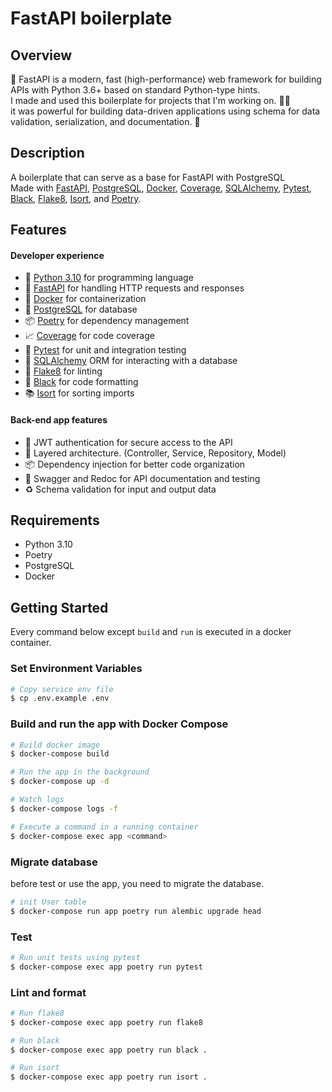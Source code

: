 # FastAPI boilerplate

## Overview

🚀 FastAPI is a modern, fast (high-performance) web framework for building APIs with Python 3.6+ based on standard Python-type hints. \
I made and used this boilerplate for projects that I'm working on. 🧑‍💻 \
it was powerful for building data-driven applications using schema for data validation, serialization, and documentation. 📝

## Description

A boilerplate that can serve as a base for FastAPI with PostgreSQL \
Made with [FastAPI](https://fastapi.tiangolo.com), [PostgreSQL](https://www.postgresql.org/docs), [Docker](https://docs.docker.com), [Coverage](https://coverage.readthedocs.io/en/6.5.0/), [SQLAlchemy](https://docs.sqlalchemy.org/en/14/), [Pytest](https://docs.pytest.org/en/7.2.x/), [Black](https://black.readthedocs.io/en/stable/), [Flake8](https://flake8.pycqa.org/en/latest/), [Isort](https://pycqa.github.io/isort/),
and [Poetry](https://python-poetry.org/docs).

## Features

#### Developer experience

- 🐍 [Python 3.10](https://docs.python.org/3/) for programming language
- 🚀 [FastAPI](https://fastapi.tiangolo.com) for handling HTTP requests and responses
- 🐳 [Docker](https://docs.docker.com) for containerization
- 🐘 [PostgreSQL](https://www.postgresql.org/docs) for database
- 📦 [Poetry](https://python-poetry.org/docs) for dependency management
- 📈 [Coverage](https://coverage.readthedocs.io/en/6.5.0/) for code coverage
- 🧪 [Pytest](https://docs.pytest.org/en/7.2.x/) for unit and integration testing
- 💾 [SQLAlchemy](https://docs.sqlalchemy.org/en/14/) ORM for interacting with a database
- 🚧 [Flake8](https://flake8.pycqa.org/en/latest/) for linting
- 🎨 [Black](https://black.readthedocs.io/en/stable/) for code formatting
- 📚 [Isort](https://pycqa.github.io/isort/) for sorting imports

#### Back-end app features

- 🚫 JWT authentication for secure access to the API
- 🎢 Layered architecture. (Controller, Service, Repository, Model)
- 📦 Dependency injection for better code organization
- 📝 Swagger and Redoc for API documentation and testing
- ♻️ Schema validation for input and output data

## Requirements

- Python 3.10
- Poetry
- PostgreSQL
- Docker

## Getting Started

Every command below except `build` and `run` is executed in a docker container.

### Set Environment Variables

```bash
# Copy service env file
$ cp .env.example .env
```

### Build and run the app with Docker Compose

```bash
# Build docker image
$ docker-compose build

# Run the app in the background
$ docker-compose up -d

# Watch logs
$ docker-compose logs -f

# Execute a command in a running container
$ docker-compose exec app <command>
```

### Migrate database

before test or use the app, you need to migrate the database.

```bash
# init User table
$ docker-compose run app poetry run alembic upgrade head
```

### Test

```bash
# Run unit tests using pytest
$ docker-compose exec app poetry run pytest
```

### Lint and format

```bash
# Run flake8
$ docker-compose exec app poetry run flake8

# Run black
$ docker-compose exec app poetry run black .

# Run isort
$ docker-compose exec app poetry run isort .
```
